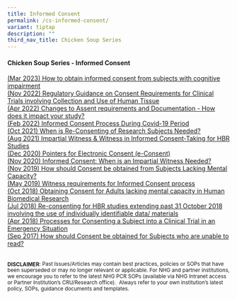 ```yaml
---
title: Informed Consent
permalink: /cs-informed-consent/
variant: tiptap
description: ""
third_nav_title: Chicken Soup Series
---
```

<h4><strong>Chicken Soup Series - Informed Consent</strong></h4>
<p></p>
<p><a href="/files/Chicken Soup/InformedConsent/Mar_23__How_to_obtain_informed_consent_from_subjects_with_cognitive_impairment.pdf" rel="noopener noreferrer nofollow" target="_blank">(Mar 2023) How to obtain informed consent from subjects with cognitive impairment</a> 
<br><a href="/files/Chicken Soup/InformedConsent/Nov_22__Regulatory_Guidance_on_Consent_Requirements_for_Clinical_Trials_involving_Collection_and_Use_of_Human_Tissue.pdf" rel="noopener noreferrer nofollow" target="_blank">(Nov 2022) Regulatory Guidance on Consent Requirements for Clinical Trials involving Collection and Use of Human Tissue </a>
<br><a href="/files/Chicken Soup/InformedConsent/Apr_2022__Changes_to_Assent_requirements_and_Documentation___How_does_it_impact_your_study.pdf" rel="noopener noreferrer nofollow" target="_blank">(Apr 2022) Changes to Assent requirements and Documentation - How does it impact your study? </a>
<br><a href="/files/Chicken Soup/InformedConsent/Feb_22__Informed_Consent_Process_During_Covid_19_Period.pdf" rel="noopener noreferrer nofollow" target="_blank">(Feb 2022) Informed Consent Process During Covid-19 Period </a>
<br><a href="/files/Chicken Soup/InformedConsent/Oct_21__When_is_Re_consenting_of_Research_Subjects_Needed.pdf" rel="noopener noreferrer nofollow" target="_blank">(Oct 2021) When is Re-Consenting of Research Subjects Needed? </a>
<br><a href="/files/Chicken Soup/InformedConsent/Aug_21__Impartial_Witness___Witness_In_Informed_Consent_Taking_For_HBR_Studies.pdf" rel="noopener noreferrer nofollow" target="_blank">(Aug 2021) Impartial Witness &amp; Witness in Informed Consent-Taking for HBR Studies </a>
<br><a href="/files/Chicken Soup/InformedConsent/Dec_20__Pointers_for_Electronic_Consent__e_Consent_.pdf" rel="noopener noreferrer nofollow" target="_blank">(Dec 2020) Pointers for Electronic Consent (e-Consent) </a>
<br><a href="/files/Chicken Soup/InformedConsent/Nov_20__Informed_Consent_When_is_an_Impartial_Witness_Needed.pdf" rel="noopener noreferrer nofollow" target="_blank">(Nov 2020) Informed Consent: When is an Impartial Witness Needed? </a>
<br><a href="/files/Chicken Soup/InformedConsent/Nov_19__How_Should_Consent_Be_Obtained_From_Subjects_Lacking_Mental_Capacity.pdf" rel="noopener noreferrer nofollow" target="_blank">(Nov 2019) How should Consent be obtained from Subjects Lacking Mental Capacity? </a>
<br><a href="/files/Chicken Soup/InformedConsent/May_19__Witness_requirements_for_Informed_Consent_process.pdf" rel="noopener noreferrer nofollow" target="_blank">(May 2019) Witness requirements for Informed Consent process </a>
<br><a href="/files/Chicken Soup/InformedConsent/Oct_18__Obtaining_Consent_for_Adults_lacking_mental_capacity_in_Human_Biomedical_Research.pdf" rel="noopener noreferrer nofollow" target="_blank">(Oct 2018) Obtaining Consent for Adults lacking mental capacity in Human Biomedical Research </a>
<br><a href="/files/Chicken Soup/InformedConsent/Jul_18__Re_consenting_for_HBR_studies_extending_past_31_October_2018.pdf" rel="noopener noreferrer nofollow" target="_blank">(Jul 2018) Re-consenting for HBR studies extending past 31 October 2018 involving the use of individually identifiable data/ materials </a>
<br><a href="/files/Chicken Soup/InformedConsent/Apr_18__Processes_for_Consenting_A_Subject_Into_A_Clinical_Trial_In_An_Emergency_Situation.pdf" rel="noopener noreferrer nofollow" target="_blank">(Apr 2018) Processes for Consenting a Subject into a Clinical Trial in an Emergency Situation </a>
<br><a href="/files/Chicken Soup/InformedConsent/Sep_17__How_should_Consent_be_obtained_for_Subjects_who_are_unable_to_read.pdf" rel="noopener noreferrer nofollow" target="_blank">(Sep 2017) How should Consent be obtained for Subjects who are unable to read?</a>
</p>
<p></p>
<p>
<br><strong><sub>DISCLAIMER</sub></strong><sub>: Past Issues/Articles may contain best practices, policies or SOPs that have been superseded or may no longer relevant or applicable. For NHG and partner institutions, we encourage you to refer to the latest NHG PCR SOPs (available via NHG Intranet access or Partner Institution’s CRU/Research office).&nbsp; Always refer to your own institution’s latest policy, SOPs, guidance documents and templates.</sub>
</p>